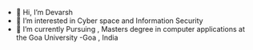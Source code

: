 - 👋 Hi, I’m Devarsh
- 👀 I’m interested in Cyber space and Information Security
- 🌱 I’m currently Pursuing , Masters degree in computer applications at the Goa University -Goa , India


<!---
PROXIMUS-ALPAFI/PROXIMUS-ALPAFI is a ✨ special ✨ repository because its `README.md` (this file) appears on your GitHub profile.
You can click the Preview link to take a look at your changes.
--->
